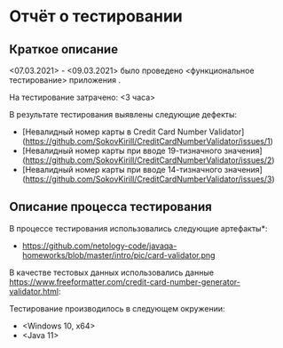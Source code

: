# Отчёт о тестировании <CreditCardNumberValidator>

## Краткое описание

<07.03.2021> - <09.03.2021> было проведено <функциональное тестирование> приложения <CreditCardNumberValidator>.

На тестирование затрачено: <3 часа>

В результате тестирования выявлены следующие дефекты:
- [Невалидный номер карты в Credit Card Number Validator] (https://github.com/SokovKirill/CreditCardNumberValidator/issues/1)
- [Невалидный номер карты при вводе 19-тизначного значения] (https://github.com/SokovKirill/CreditCardNumberValidator/issues/2)
- [Невалидный номер карты при вводе 14-тизначного значения] (https://github.com/SokovKirill/CreditCardNumberValidator/issues/3)

## Описание процесса тестирования

В процессе тестирования использовались следующие артефакты*:
* <https://github.com/netology-code/javaqa-homeworks/blob/master/intro/pic/card-validator.png>


В качестве тестовых данных использовались данные <https://www.freeformatter.com/credit-card-number-generator-validator.html>:

Тестирование производилось в следующем окружении:
* <Windows 10, x64>
* <Java 11>

